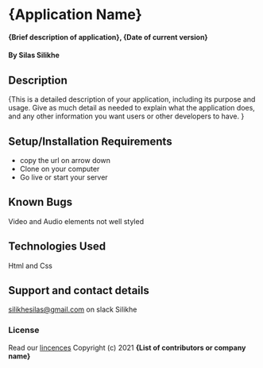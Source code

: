 # {Application Name}

#### {Brief description of application}, {Date of current version}

#### By **Silas Silikhe**

## Description

{This is a detailed description of your application, including its purpose and usage. Give as much detail as needed to explain what the application does, and any other information you want users or other developers to have. }

## Setup/Installation Requirements

- copy the url on arrow down
- Clone on your computer
- Go live or start your server

## Known Bugs

Video and Audio elements not well styled

## Technologies Used

Html and Css

## Support and contact details

silikhesilas@gmail.com on slack Silikhe

### License

Read our [lincences](README.md)
Copyright (c) 2021 **{List of contributors or company name}**
